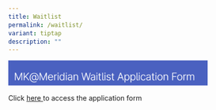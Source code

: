 ```yaml
---
title: Waitlist
permalink: /waitlist/
variant: tiptap
description: ""
---
```

<p></p><a class="isomer-image-wrapper" href="https://form.gov.sg/67ac178e0bad842cc48fc763"><img style="width: 80%;" height="auto" width="100%" alt="" src="/images/MK@Meridian/MK.png"></a>
<p>Click <a href="https://form.gov.sg/67ac178e0bad842cc48fc763" rel="noopener nofollow" target="_blank">here </a>to
access the application form</p>